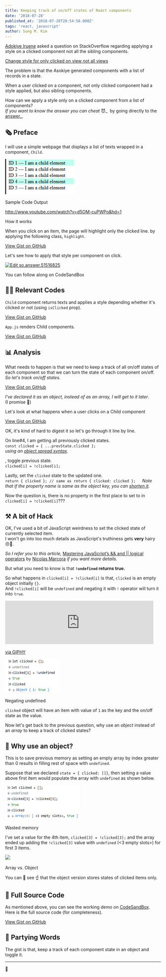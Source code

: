 ```yaml
---
title: Keeping track of on/off states of React components
date: '2018-07-28'
published_at: '2018-07-28T20:54:58.000Z'
tags: 'react, javascript'
author: Sung M. Kim
---
```


[Adokiye Iruene](https://stackoverflow.com/users/9561595/adokiye-iruene) asked a question on StackOverflow regarding applying a style on a clicked component not all the sibling components.  
  
[Change style for only clicked on view not all views](https://stackoverflow.com/questions/51516825/)  

The problem is that the Asokiye generated components with a list of records in a state.  
  
When a user clicked on a component, not only clicked component had a style applied, but also sibling components.

How can we apply a style only on a clicked component from a list of components?  
_If you want to know the answer you can cheat_ 😈_  by going directly to the [answer.](https://stackoverflow.com/a/51517907/4035)_

## 🗞 Preface

I will use a simple webpage that displays a list of texts wrapped in a component, `Child`.  

![](./images/Sample-site-output-clicked.png)

Sample Code Output

http://www.youtube.com/watch?v=d5OM-cuPWPo&hd=1

How it works

When you click on an item, the page will highlight only the clicked line. by applying the following class, `highlight`.

[View Gist on GitHub](https://gist.github.com/dance2die/c2dda43a478f8a06a9075fcfda146688)

Let's see how to apply that style per component on click.

[![Edit so.answer.51516825](https://codesandbox.io/static/img/play-codesandbox.svg)](https://codesandbox.io/s/p7034m9n5x)

You can follow along on CodeSandBox

## 👩‍💻 Relevant Codes

`Child` component returns texts and applies a style depending whether it's clicked or not (using `isClicked` prop).

[View Gist on GitHub](https://gist.github.com/dance2die/ee599566a6f79f5a57962075080a07d8)

`App.js` renders Child components.

[View Gist on GitHub](https://gist.github.com/dance2die/bdf5546e36fa6b707399152a6476b389)

## 📊 Analysis

What needs to happen is that we need to keep a track of all on/off states of each component so that we can turn the state of each component on/off.  
_So let's track on/off states._  

[View Gist on GitHub](https://gist.github.com/dance2die/dc8503f15fc4ccbd9965cebc2f45c54f)

_I've declared it as an object, instead of as an array, I will get to it later_.  
(I promise 🤞)  

Let's look at what happens when a user clicks on a Child component

[View Gist on GitHub](https://gist.github.com/dance2die/b266166eeab17637eddfaa524ef0ff12)

OK, it's kind of hard to digest it so let's go through it line by line.

On line#4, I am getting all previously clicked states.  
`const clicked = { ...prevState.clicked };`  
_using an [object spread syntax](https://developer.mozilla.org/en-US/docs/Web/JavaScript/Reference/Operators/Spread_syntax#Spread_in_object_literals)._  

, toggle previous state.  
`clicked[i] = !clicked[i];`  

Lastly, set the `clicked` state to the updated one.  
`return { clicked }; // same as return { clicked: clicked };  
`_Note that if the property name is same as the object key, you can [shorten it](http://www.benmvp.com/learning-es6-enhanced-object-literals/)._  

Now the question is, there is no property in the first place to set to in `clicked[i] = !clicked[i]`???

## ⚒ A bit of Hack

OK, I've used a bit of JavaScript weirdness to set the clicked state of currently selected item.  
I won't go into too much details as JavaScript's truthiness gets **very** hairy 😠💢.  
  
_So I refer you to this article,_ [Mastering JavaScript’s && and || logical operators](https://blog.usejournal.com/mastering-javascripts-and-logical-operators-fd619b905c8f) by [Nicolas Marcora](https://blog.usejournal.com/@nicolasmarcora) _if you want more details._  

But what you need to know is that **`!undefined` returns true.**

So what happens in `clicked[i] = !clicked[i]` is that, `clicked` is an empty object initially `{}`.  
And `!clicked[i]` will be `undefined` and negating it with `!` operator will turn it into `true`.  

<iframe src="https://giphy.com/embed/l0IpXP8BwnMXvcOze" width="480" height="140" frameborder="0" class="giphy-embed" allowfullscreen></iframe>

[via GIPHY](https://giphy.com/gifs/emoticon-table-flip-nog-l0IpXP8BwnMXvcOze)

![](./images/negating-undefined.png)

Negating undefined

`clicked` object will have an item with value of `1` as the key and the on/off state as the value.

Now let's get back to the previous question, why use an _object_ instead of an _array_ to keep a track of clicked states?

## 🤔 Why use an object?

This is to save previous memory as setting an empty array by index greater than 0 results in filling rest of space with `undefined`.  
  
Suppose that we declared `state = { clicked: []}`, then setting a value above first item would populate the array with `undefined` as shown below.  

![](./images/negating-wasted-space.png)

Wasted memory

I've set a value for the 4th item, `clicked[3] = !clicked[3];` and the array ended up adding the `!clicked[3]` value with `undefined` (<3 empty slots>) for first 3 items.

![](./images/sandbox.png)

Array vs. Object

You can 👀 see ☝️ that the object version stores states of clicked items only.

## 🚀 Full Source Code

As mentioned above, you can see the working demo on [CodeSandBox](https://codesandbox.io/s/p7034m9n5x).  
Here is the full source code (for completeness).  

[View Gist on GitHub](https://gist.github.com/dance2die/0a123f4e28b08cfc4f933e1f0880fcb6)

## 👋 Partying Words

The gist is that, keep a track of each component state in an object and toggle it.

* * *

👋

